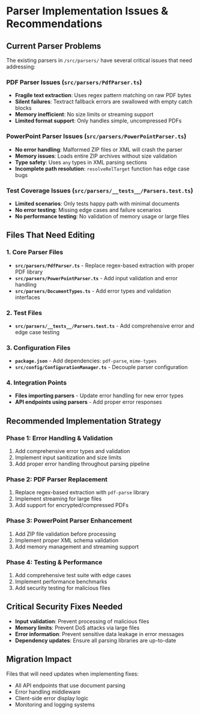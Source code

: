 # Parser Implementation Issues & Recommendations

## Current Parser Problems

The existing parsers in `/src/parsers/` have several critical issues that need addressing:

### PDF Parser Issues (`src/parsers/PdfParser.ts`)
- **Fragile text extraction**: Uses regex pattern matching on raw PDF bytes
- **Silent failures**: Textract fallback errors are swallowed with empty catch blocks
- **Memory inefficient**: No size limits or streaming support
- **Limited format support**: Only handles simple, uncompressed PDFs

### PowerPoint Parser Issues (`src/parsers/PowerPointParser.ts`)
- **No error handling**: Malformed ZIP files or XML will crash the parser
- **Memory issues**: Loads entire ZIP archives without size validation
- **Type safety**: Uses `any` types in XML parsing sections
- **Incomplete path resolution**: `resolveRelTarget` function has edge case bugs

### Test Coverage Issues (`src/parsers/__tests__/Parsers.test.ts`)
- **Limited scenarios**: Only tests happy path with minimal documents
- **No error testing**: Missing edge cases and failure scenarios
- **No performance testing**: No validation of memory usage or large files

## Files That Need Editing

### 1. Core Parser Files
- **`src/parsers/PdfParser.ts`** - Replace regex-based extraction with proper PDF library
- **`src/parsers/PowerPointParser.ts`** - Add input validation and error handling
- **`src/parsers/DocumentTypes.ts`** - Add error types and validation interfaces

### 2. Test Files
- **`src/parsers/__tests__/Parsers.test.ts`** - Add comprehensive error and edge case testing

### 3. Configuration Files
- **`package.json`** - Add dependencies: `pdf-parse`, `mime-types`
- **`src/config/ConfigurationManager.ts`** - Decouple parser configuration

### 4. Integration Points
- **Files importing parsers** - Update error handling for new error types
- **API endpoints using parsers** - Add proper error responses

## Recommended Implementation Strategy

### Phase 1: Error Handling & Validation
1. Add comprehensive error types and validation
2. Implement input sanitization and size limits
3. Add proper error handling throughout parsing pipeline

### Phase 2: PDF Parser Replacement
1. Replace regex-based extraction with `pdf-parse` library
2. Implement streaming for large files
3. Add support for encrypted/compressed PDFs

### Phase 3: PowerPoint Parser Enhancement
1. Add ZIP file validation before processing
2. Implement proper XML schema validation
3. Add memory management and streaming support

### Phase 4: Testing & Performance
1. Add comprehensive test suite with edge cases
2. Implement performance benchmarks
3. Add security testing for malicious files

## Critical Security Fixes Needed

- **Input validation**: Prevent processing of malicious files
- **Memory limits**: Prevent DoS attacks via large files  
- **Error information**: Prevent sensitive data leakage in error messages
- **Dependency updates**: Ensure all parsing libraries are up-to-date

## Migration Impact

Files that will need updates when implementing fixes:
- All API endpoints that use document parsing
- Error handling middleware
- Client-side error display logic
- Monitoring and logging systems